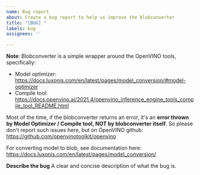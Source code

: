 ```yaml
---
name: Bug report
about: Create a bug report to help us improve the blobconverter
title: "[BUG] "
labels: bug
assignees: ''

---
```


**Note**: Blobconverter is a simple wrapper around the OpenVINO tools, specifically:
- Model optimizer: https://docs.luxonis.com/en/latest/pages/model_conversion/#model-optimizer
- Compile tool: https://docs.openvino.ai/2021.4/openvino_inference_engine_tools_compile_tool_README.html

Most of the time, if the blobconverter returns an error, it's an **error thrown by Model Optimizer / Compile tool, NOT by blobconverter itself**. So please
don't report such issues here, but on OpenVINO github: https://github.com/openvinotoolkit/openvino

For converting model to blob, see documentation here: https://docs.luxonis.com/en/latest/pages/model_conversion/

**Describe the bug**
A clear and concise description of what the bug is.
